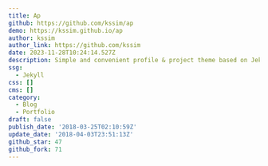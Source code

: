 ```yaml
---
title: Ap
github: https://github.com/kssim/ap
demo: https://kssim.github.io/ap
author: kssim
author_link: https://github.com/kssim
date: 2023-11-28T10:24:14.527Z
description: Simple and convenient profile & project theme based on Jekyll
ssg:
  - Jekyll
css: []
cms: []
category:
  - Blog
  - Portfolio
draft: false
publish_date: '2018-03-25T02:10:59Z'
update_date: '2018-04-03T23:51:13Z'
github_star: 47
github_fork: 71
---
```

